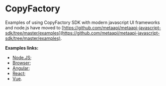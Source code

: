 # CopyFactory

Examples of using CopyFactory SDK with modern javascript UI frameworks and node.js have moved to [https://github.com/metaapi/metaapi-javascript-sdk/tree/master/examples](https://github.com/metaapi/metaapi-javascript-sdk/tree/master/examples).

__Examples links:__

- [Node.JS](https://github.com/metaapi/metaapi-javascript-sdk/tree/master/examples/node/copyfactory);
- [Browser](https://github.com/metaapi/metaapi-javascript-sdk/tree/master/examples/browser/copyfactory);
- [Angular](https://github.com/metaapi/metaapi-javascript-sdk/tree/master/examples/angular/angular-app/copyfactory);
- [React](https://github.com/metaapi/metaapi-javascript-sdk/tree/master/examples/react/react-app/copyfactory);
- [Vue](https://github.com/metaapi/metaapi-javascript-sdk/tree/master/examples/vue/vue-app/copyfactory).

